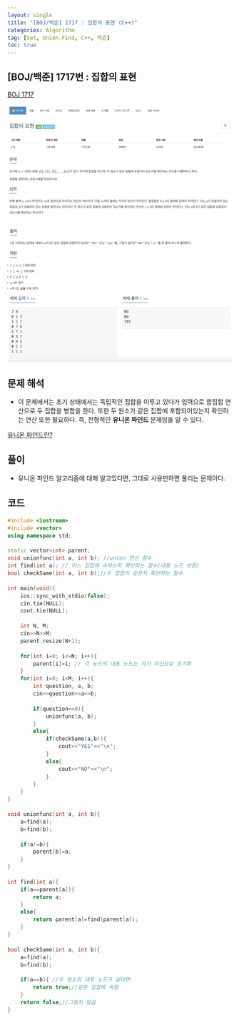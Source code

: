 ```yaml
---
layout: single
title: "[BOJ/백준] 1717 : 집합의 표현 (C++)"
categories: Algorithm
tag: [Set, Union-Find, C++, 백준]
toc: true
---
```


## [BOJ/백준] 1717번 : 집합의 표현
[BOJ 1717](https://www.acmicpc.net/problem/1717)

![Alt text](/assets/BOJimages/1717_1.png)

![Alt text](/assets/BOJimages/1717_2.png)

## 문제 해석
- 이 문제에서는 초기 상태에서는 독립적인 집합을 이루고 있다가 입력으로 합집합 연산으로 두 집합을 병합을 한다. 또한 두 원소가 같은 집합에 포함되어있는지 확인하는 연산 또한 필요하다. 즉, 전형적인 **유니온 파인드** 문제임을 알 수 있다.

[유니온 파인드란?](https://yeontachi.github.io/algorithm/AlgorithmUnionfind/)

## 풀이
- 유니온 파인드 알고리즘에 대해 알고있다면, 그대로 사용만하면 풀리는 문제이다.

## 코드

```cpp
#include <iostream>
#include <vector>
using namespace std;

static vector<int> parent;
void unionfunc(int a, int b); //union 연산 함수
int find(int a); // 어느 집합에 속하는지 확인하는 함수(대표 노드 반환)
bool checkSame(int a, int b);//두 집합이 같은지 확인하는 함수

int main(void){
    ios::sync_with_stdio(false);
    cin.tie(NULL);
    cout.tie(NULL);

    int N, M;
    cin>>N>>M;
    parent.resize(N+1);

    for(int i=0; i<=N; i++){
        parent[i]=i; // 각 노드의 대표 노드는 자기 자신으로 초기화
    }
    for(int i=0; i<M; i++){
        int question, a, b;
        cin>>question>>a>>b;

        if(question==0){
            unionfunc(a, b);
        }
        else{
            if(checkSame(a,b)){
                cout<<"YES"<<"\n";
            }
            else{
                cout<<"NO"<<"\n";
            }
        }
    }
}

void unionfunc(int a, int b){
    a=find(a);
    b=find(b);

    if(a!=b){
        parent[b]=a;
    }
}

int find(int a){
    if(a==parent[a]){
        return a;
    }
    else{
        return parent[a]=find(parent[a]);
    }
}

bool checkSame(int a, int b){
    a=find(a);
    b=find(b);

    if(a==b){ //두 원소의 대표 노드가 같다면
        return true;//같은 집합에 속함
    }
    return false;//그렇지 않음
}
```